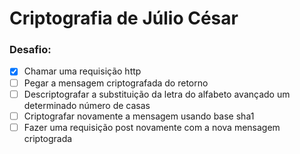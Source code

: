 # Criptografia de Júlio César

### Desafio:

- [x] Chamar uma requisição http
- [ ] Pegar a mensagem criptografada do retorno
- [ ] Descriptografar a substituição da letra do alfabeto avançado um determinado número de casas
- [ ] Criptografar novamente a mensagem usando base sha1
- [ ] Fazer uma requisição post novamente com a nova mensagem criptograda

